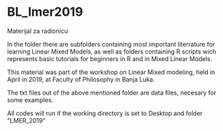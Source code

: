 # BL_lmer2019
Materijal za radionicu

In the folder <Materijal za radionicu> there are subfolders containing most important literrature for learning Linear Mixed Models, as well
as folders containing R scripts wich represents basic tutorials for beginners in R and in Mixed Linear Models.

This material was part of the workshop on Linear Mixed modeling, held in April in 2019, at Faculty of Philosophy in Banja Luka.

The txt files out of the above mentioned folder are data files, necesary for some examples. 

All codes will run if the working directory is set to Desktop and folder "LMER_2019"
